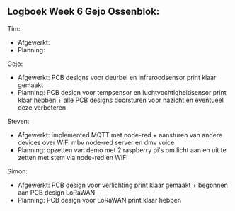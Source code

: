 
## Logboek Week 6 Gejo Ossenblok: 

Tim:
- Afgewerkt:
- Planning:

Gejo:
- Afgewerkt: PCB designs voor deurbel en infraroodsensor print klaar gemaakt  
- Planning: PCB design voor tempsensor en luchtvochtigheidsensor print klaar hebben + alle PCB designs doorsturen voor nazicht en eventueel deze verbeteren

Steven:
- Afgewerkt: implemented MQTT met node-red + aansturen van andere devices over WiFi mbv node-red server en dmv voice
- Planning: opzetten van demo met 2 raspberry pi's om licht aan en uit te zetten met stem via node-red en WiFi

Simon:
- Afgewerkt: PCB design voor verlichting print klaar gemaakt + begonnen aan PCB design LoRaWAN 
- Planning: PCB design voor LoRaWAN print klaar hebben
